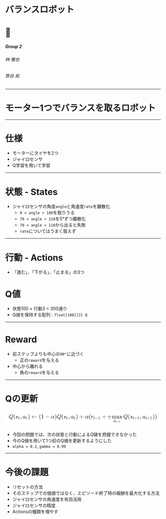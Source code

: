 <!-- $theme: gaia -->
<!-- footer: AIロボットを作ろう -->
<!-- page_number: true -->
<!-- template: invert -->

# バランスロボット
# :robot:
##### Group 2
###### 林 雅也
###### 笹谷 拓

---

# モーター1つでバランスを取るロボット

---

# 仕様

- モーターにタイヤを2つ
- ジャイロセンサ
- Q学習を用いて学習

---

# 状態 - States

- ジャイロセンサの角度`angle`と角速度`rate`を離散化
  - `0 < angle < 180`を取りうる
  - `70 < angle < 110`を5°ずつ離散化
  - `70 < angle < 110`から出ると失敗
  - `rate`についてはうまく扱えず

---

# 行動 - Actions

- 「進む」、「下がる」、「止まる」の3つ

# Q値

- 状態100 × 行動3 = 300通り
- Q値を保持する配列 : `float[100][3] Q`

---

# Reward

- 前ステップよりも中心の`90°`に近づく
  - 正の`reward`を与える
- 中心から離れる
  - 負の`reward`を与える

---

# Qの更新

![](q-update.png)

- 今回の問題では、次の状態と行動によるQ値を把握できなかった
- 今のQ値を用いて1つ前のQ値を更新するようにした
- `alpha = 0.2`, `gamma = 0.99`

---

# 今後の課題

- リセットの方法
- そのステップでの価値ではなく、エピソード終了時の報酬を最大化する方法
- ジャイロセンサの角速度を有効活用
- ジャイロセンサの精度
- Actionsの種類を増やす
